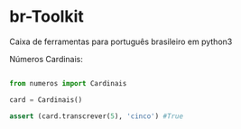 # br-Toolkit
Caixa de ferramentas para português brasileiro em python3


Números Cardinais:

```python

from numeros import Cardinais

card = Cardinais()

assert (card.transcrever(5), 'cinco') #True
```
